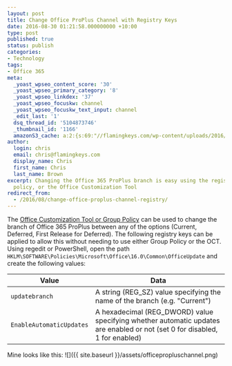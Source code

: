 ```yaml
---
layout: post
title: Change Office ProPlus Channel with Registry Keys
date: 2016-08-30 01:21:58.000000000 +10:00
type: post
published: true
status: publish
categories:
- Technology
tags:
- Office 365
meta:
  _yoast_wpseo_content_score: '30'
  _yoast_wpseo_primary_category: '8'
  _yoast_wpseo_linkdex: '37'
  _yoast_wpseo_focuskw: channel
  _yoast_wpseo_focuskw_text_input: channel
  _edit_last: '1'
  dsq_thread_id: '5104873746'
  _thumbnail_id: '1166'
  amazonS3_cache: a:2:{s:69:"//flamingkeys.com/wp-content/uploads/2016/08/officepropluschannel.png";i:1166;s:85:"//static.flamingkeys.com/wp-content/uploads/2016/08/30012311/officepropluschannel.png";i:1166;}
author:
  login: chris
  email: chris@flamingkeys.com
  display_name: Chris
  first_name: Chris
  last_name: Brown
excerpt: Changing the Office 365 ProPlus branch is easy using the registry, group
  policy, or the Office Customization Tool
redirect_from:
  - /2016/08/change-office-proplus-channel-registry/
---
```

The [Office Customization Tool or Group Policy](https://technet.microsoft.com/en-au/library/mt455210.aspx) can be used to change the branch of Office 365 ProPlus between any of the options (Current, Deferred, First Release for Deferred). The following registry keys can be applied to allow this without needing to use either Group Policy or the OCT.
Using regedit or PowerShell, open the path `HKLM\SOFTWARE\Policies\Microsoft\Office\16.0\Common\OfficeUpdate` and create the following values:

| Value | Data
| --- | ---
| `updatebranch` | A string (REG_SZ) value specifying the name of the branch (e.g. "Current")
| `EnableAutomaticUpdates` | A hexadecimal (REG_DWORD) value specifying whether automatic updates are enabled or not (set 0 for disabled, 1 for enabled)

Mine looks like this:
![]({{ site.baseurl }}/assets/officepropluschannel.png)

